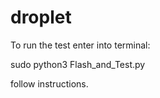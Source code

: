 # droplet

To run the test enter into terminal:

sudo python3 Flash_and_Test.py

follow instructions.